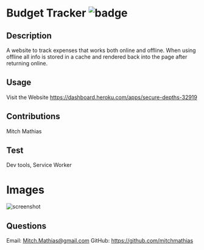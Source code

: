 # Budget Tracker ![badge](https://img.shields.io/badge/license-MIT-blue)

## Description 

A website to track expenses that works both online and offline. When using offline all info is stored in a cache and rendered back into the page after returning online.

## Usage 

Visit the Website https://dashboard.heroku.com/apps/secure-depths-32919

## Contributions 

Mitch Mathias

## Test 

Dev tools, Service Worker

# Images

![screenshot](BudgetTracker.png)


## Questions 

Email: Mitch.Mathias@gmail.com
GitHub: https://github.com/mitchmathias

